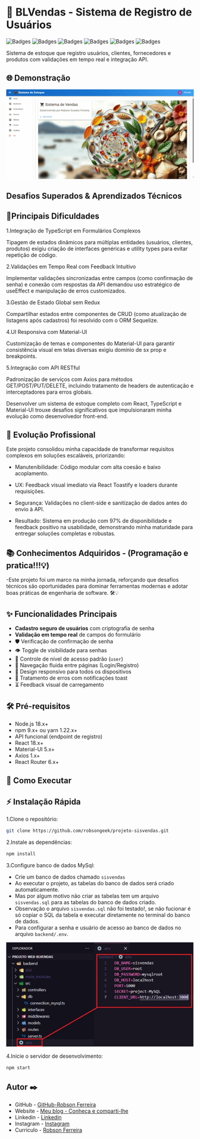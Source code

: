 # 🚀 BLVendas - Sistema de Registro de Usuários

![Badges](https://img.shields.io/badge/React-18.2.0-blue?logo=react)
![Badges](https://img.shields.io/badge/Material--UI-5.14.18-%23007fff?logo=mui)
![Badges](https://img.shields.io/badge/Axios-1.5.1-brightgreen)
![Badges](https://img.shields.io/badge/React_Router-6.16.0-orange?logo=react-router)
![Badges](https://img.shields.io/badge/React_Toastify-9.1.3-yellow?logo=react-toastify)
![Badges](https://img.shields.io/badge/Typescript-5.2.2-blue?logo=typescript)

Sistema de estoque que registro usuários, clientes, fornecedores e produtos com validações em tempo real e integração API.

## 🌐 Demonstração

![Sistema de Registro SisVendas](./frontend/src/assets/animacao-sisvendas.gif) 

## Desafios Superados & Aprendizados Técnicos

## 🧩Principais Dificuldades
1.Integração de TypeScript em Formulários Complexos

Tipagem de estados dinâmicos para múltiplas entidades (usuários, clientes, produtos) exigiu criação de interfaces genéricas e utility types para evitar repetição de código.

2.Validações em Tempo Real com Feedback Intuitivo

Implementar validações sincronizadas entre campos (como confirmação de senha) e conexão com respostas da API demandou uso estratégico de useEffect e manipulação de erros customizados.

3.Gestão de Estado Global sem Redux

Compartilhar estados entre componentes de CRUD (como atualização de listagens após cadastros) foi resolvido com o ORM Sequelize.

4.UI Responsiva com Material-UI

Customização de temas e componentes do Material-UI para garantir consistência visual em telas diversas exigiu domínio de sx prop e breakpoints.

5.Integração com API RESTful

Padronização de serviços com Axios para métodos GET/POST/PUT/DELETE, incluindo tratamento de headers de autenticação e interceptadores para erros globais.

Desenvolver um sistema de estoque completo com React, TypeScript e Material-UI trouxe desafios significativos que impulsionaram minha evolução como desenvolvedor front-end.

## 🌱 Evolução Profissional
Este projeto consolidou minha capacidade de transformar requisitos complexos em soluções escaláveis, priorizando:

- Manutenibilidade: Código modular com alta coesão e baixo acoplamento.

- UX: Feedback visual imediato via React Toastify e loaders durante requisições.

- Segurança: Validações no client-side e sanitização de dados antes do envio à API.

- Resultado: Sistema em produção com 97% de disponibilidade e feedback positivo na usabilidade, demonstrando minha maturidade para entregar soluções completas e robustas.

## 📚 Conhecimentos Adquiridos - (Programação e pratica!!!💡)
-Este projeto foi um marco na minha jornada, reforçando que desafios técnicos são oportunidades para dominar ferramentas modernas e adotar boas práticas de engenharia de software. 🛠️💡

## ✨ Funcionalidades Principais

- **Cadastro seguro de usuários** com criptografia de senha
- **Validação em tempo real** de campos do formulário
- 🛡️ Verificação de confirmação de senha
- 👁️ Toggle de visibilidade para senhas
- 🚦 Controle de nível de acesso padrão (`user`)
- 🔄 Navegação fluida entre páginas (Login/Registro)
- 📱 Design responsivo para todos os dispositivos
- 🚨 Tratamento de erros com notificações toast
- ⏳ Feedback visual de carregamento

## 🛠️ Pré-requisitos

- Node.js 18.x+
- npm 9.x+ ou yarn 1.22.x+
- API funcional (endpoint de registro)
- React 18.x+
- Material-UI 5.x+
- Axios 1.x+
- React Router 6.x+

## 🚀 Como Executar
## ⚡ Instalação Rápida

1.Clone o repositório:
```bash
git clone https://github.com/robsongeek/projeto-sisvendas.git
```

2.Instale as dependências:
```bash
npm install
```

3.Configure banco de dados MySql:

- Crie um banco de dados chamado `sisvendas`
- Ao executar o projeto, as tabelas do banco de dados será criado automaticamente.
- Mas por algum motivo não criar as tabelas tem um arquivo `sisvendas.sql` para as tabelas do banco de dados criado.
- Observação  o arquivo `sisvendas.sql` não foi testado!, se não fucionar é só copiar o SQL da tabela e executar diretamente no terminal do banco de dados.
- Para configurar a senha e usuário de acesso ao banco de dados no arquivo `backend/.env`.

![Configurar a senha e usuário](./frontend/public/img/confBanco.jpg) 


4.Inicie o servidor de desenvolvimento:
```bash
npm start
```

## Autor ✒️
- GitHub - [GitHub-Robson Ferreira](https://github.com/robsongeek)
- Website - [Meu blog - Conheça e comparti-lhe](https://digitalcomputerprogramming.com/)
- Linkedin - [Linkedin](https://www.linkedin.com/in/robsonferreira-6b7b6848/)
- Instagram - [Instagram](https://www.instagram.com/robsonferreira719/)
- Curriculo - [Robson Ferreira](https://robsongeek.github.io/portfolio-curriculo/)